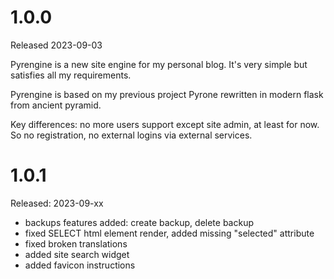 # 1.0.0

Released 2023-09-03

Pyrengine is a new site engine for my personal blog. It's very simple but satisfies all my 
requirements.

Pyrengine is based on my previous project Pyrone rewritten in modern flask from ancient pyramid.

Key differences: no more users support except site admin, at least for now. So no registration,
no external logins via external services.

# 1.0.1

Released: 2023-09-xx

* backups features added: create backup, delete backup
* fixed SELECT html element render, added missing "selected" attribute
* fixed broken translations
* added site search widget
* added favicon instructions